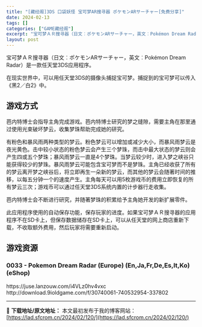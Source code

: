 ```yaml
---
title: "[藏经阁]3DS 口袋妖怪 宝可梦AR搜寻器 ポケモンARサーチャー[免费分享]"
date: 2024-02-13
tags: []
categories: ["GAME藏经阁"]
excerpt: "宝可梦ＡＲ搜寻器（日文︰ポケモンARサーチャー，英文︰Pokémon Dream Radar）是一款任天堂3DS应用程序。 在现实世界中，可以用任天堂3DS的摄像头捕捉宝可梦。捕捉到的宝可梦可以传入《黑2／白2》中。 游戏方式 芭内特博士会指导主角完成游戏。芭内特博士研究的梦之缝隙，需要主角在那里通&hellip;"
layout: post
---
```


<div></div>
宝可梦ＡＲ搜寻器（日文︰ポケモンARサーチャー，英文︰Pokémon Dream Radar）是一款任天堂3DS应用程序。

在现实世界中，可以用任天堂3DS的摄像头捕捉宝可梦。捕捉到的宝可梦可以传入《黑2／白2》中。

<a name="ci_title0"></a>
<h2>游戏方式</h2>
芭内特博士会指导主角完成游戏。芭内特博士研究的梦之缝隙，需要主角在那里通过使用光束破坏梦云，收集梦珠帮助完成她的研究。

有粉色和暴风雨两种类型的梦云。粉色梦云可以增加或减少大小，而暴风雨梦云是夜光黄色。击中较小状态的粉色梦云会产生三个梦珠，而击中最大状态的梦云则会产生四或五个梦珠；暴风雨梦云一直是4个梦珠。当梦云较少时，进入梦之峡谷只能获得较少的梦珠。暴风雨梦云可能包含宝可梦而不是梦珠。主角已经收获了所有的梦云离开梦之峡谷后，将立即再生一朵新的梦云，而其他的梦云会随著时间的推移，以每五分钟一个的速度产生。主角每天可以用5枚游戏币的费用立即恢复的所有梦云三次；游戏币可以通过任天堂3DS系统内置的计步器行走收集。

芭内特博士会不断进行研究，并随著梦珠的积累给予主角她开发的新扩展零件。

<b></b><b></b>此应用程序使用的自动保存功能，保存玩家的进度。如果宝可梦ＡＲ搜寻器的应用程序不在SD卡上，但保存数据储存在SD卡上，可以从任天堂的网上商店重新下载，不收取额外费用，然后玩家将需要重新启动。

<a name="ci_title1"></a>
<h2>游戏资源</h2>
<a name="ci_title2"></a>
<h3>0033 - Pokemon Dream Radar (Europe) (En,Ja,Fr,De,Es,It,Ko) (eShop)</h3>
https://juse.lanzouw.com/i4VLz0hv4vxc
http://download.9ioldgame.com/f/30740061-740532954-337802

---
📖 **下载地址/原文地址：** 本文最初发布于我的博客网站：[https://lad.sfcrom.cn/2024/02/120/](https://lad.sfcrom.cn/2024/02/120/)
